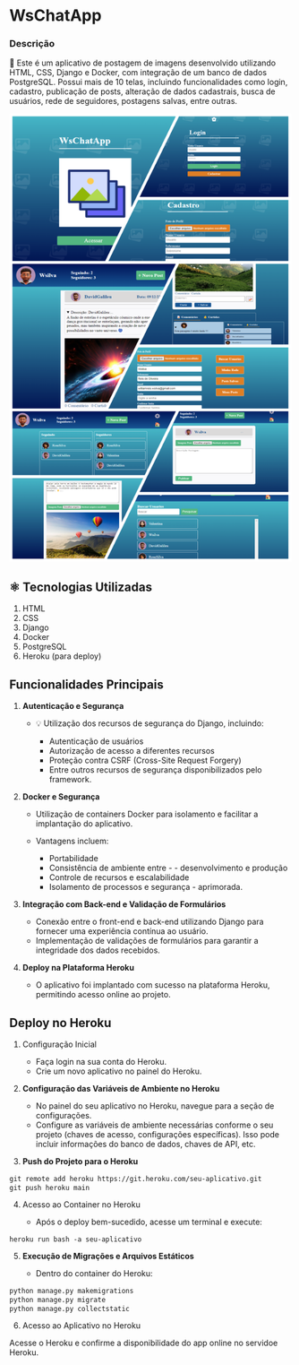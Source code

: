 # WsChatApp
### Descrição


 📜 Este é um aplicativo de postagem de imagens desenvolvido utilizando HTML, CSS, Django e Docker, com integração de um banco de dados PostgreSQL. Possui mais de 10 telas, incluindo funcionalidades como login, cadastro, publicação de posts, alteração de dados cadastrais, busca de usuários, rede de seguidores, postagens salvas, entre outras.

<img src="./setup/static/assets/img/wschatapp4.png" width="600px" height="800px" alt="">

 ## ⚛️ Tecnologias Utilizadas
1. HTML
2. CSS
3. Django
4. Docker
5. PostgreSQL
6. Heroku (para deploy)

## Funcionalidades Principais

1. **Autenticação e Segurança**

    - 💡 Utilização dos recursos de segurança do Django, incluindo:

        - Autenticação de usuários
        - Autorização de acesso a diferentes recursos
        - Proteção contra CSRF (Cross-Site Request Forgery)
        - Entre outros recursos de segurança disponibilizados pelo framework.

2. **Docker e Segurança**

    - Utilização de containers Docker para isolamento e facilitar a implantação do aplicativo.

    - Vantagens incluem:
        - Portabilidade
        - Consistência de ambiente entre - - desenvolvimento e produção
        - Controle de recursos e escalabilidade
        - Isolamento de processos e segurança - aprimorada.

 3. **Integração com Back-end e Validação de Formulários**

    - Conexão entre o front-end e back-end utilizando Django para fornecer uma experiência contínua ao usuário.
    - Implementação de validações de formulários para garantir a integridade dos dados recebidos.

4. **Deploy na Plataforma Heroku**

    - O aplicativo foi implantado com sucesso na plataforma Heroku, permitindo acesso online ao projeto.

## Deploy no Heroku
1. Configuração Inicial

    - Faça login na sua conta do Heroku.
    - Crie um novo aplicativo no painel do Heroku.

2. **Configuração das Variáveis de Ambiente no Heroku**

    - No painel do seu aplicativo no Heroku, navegue para a seção de configurações.
    - Configure as variáveis de ambiente necessárias conforme o seu projeto (chaves de acesso, configurações específicas). Isso pode incluir informações do banco de dados, chaves de API, etc.

3. **Push do Projeto para o Heroku**


```
git remote add heroku https://git.heroku.com/seu-aplicativo.git
git push heroku main
```

4. Acesso ao Container no Heroku 

    - Após o deploy bem-sucedido, acesse um terminal e execute:

```
heroku run bash -a seu-aplicativo
```
5. **Execução de Migrações e Arquivos Estáticos**

    - Dentro do container do Heroku:

```
python manage.py makemigrations
python manage.py migrate
python manage.py collectstatic
```

6. Acesso ao Aplicativo no Heroku

Acesse o Heroku e confirme a disponibilidade do app online no servidoe Heroku.